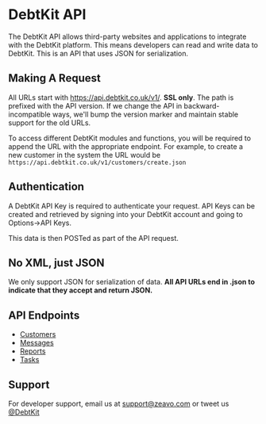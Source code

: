 DebtKit API
=======

The DebtKit API allows third-party websites and applications to integrate with the DebtKit platform. This means developers can read and write data to DebtKit. This is an API that uses JSON for serialization.

## Making A Request ##

All URLs start with https://api.debtkit.co.uk/v1/. **SSL only**. The path is prefixed with the API version. If we change the API in backward-incompatible ways, we'll bump the version marker and maintain stable support for the old URLs.

To access different DebtKit modules and functions, you will be required to append the URL with the appropriate endpoint. For example, to create a new customer in the system the URL would be `https://api.debtkit.co.uk/v1/customers/create.json`

## Authentication ##

A DebtKit API Key is required to authenticate your request. API Keys can be created and retrieved by signing into your DebtKit account and going to Options->API Keys. 

This data is then POSTed as part of the API request.

## No XML, just JSON ##

We only support JSON for serialization of data. **All API URLs end in .json to indicate that they accept and return JSON.**

## API Endpoints ##

* [Customers](https://github.com/zeavouk/DebtKit-API/tree/master/customers)
* [Messages](https://github.com/zeavouk/DebtKit-API/tree/master/messages)
* [Reports](https://github.com/zeavouk/DebtKit-API/tree/master/reports)
* [Tasks](https://github.com/zeavouk/DebtKit-API/tree/master/tasks)

## Support ##

For developer support, email us at [support@zeavo.com](mailto:support@zeavo.com) or tweet us [@DebtKit](https://twitter.com/DebtKit)
